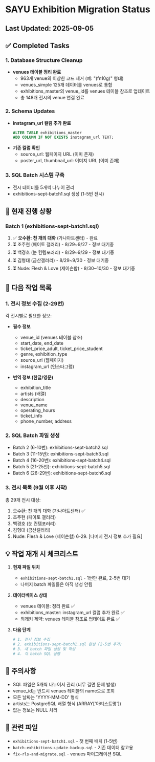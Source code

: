 # SAYU Exhibition Migration Status
## Last Updated: 2025-09-05

## ✅ Completed Tasks

### 1. Database Structure Cleanup
- **venues 테이블 정리 완료**
  - 963개 venue의 이상한 코드 제거 (예: "(fn10g)" 형태)
  - venues_simple 125개 데이터를 venues로 통합
  - exhibitions_master의 venue_id를 venues 테이블 참조로 업데이트
  - 총 148개 전시의 venue 연결 완료

### 2. Schema Updates
- **instagram_url 컬럼 추가 완료**
  ```sql
  ALTER TABLE exhibitions_master 
  ADD COLUMN IF NOT EXISTS instagram_url TEXT;
  ```
- **기존 컬럼 확인**
  - source_url: 웹페이지 URL (이미 존재)
  - poster_url, thumbnail_url: 이미지 URL (이미 존재)

### 3. SQL Batch 시스템 구축
- 전시 데이터를 5개씩 나누어 관리
- exhibitions-sept-batch1.sql 생성 (1-5번 전시)

## 📝 현재 진행 상황

### Batch 1 (exhibitions-sept-batch1.sql)
1. ✅ **오수환: 천 개의 대화** (가나아트센터) - 완료
2. ⏳ 조주현 (페이토 갤러리) - 8/29~9/27 - 정보 대기중
3. ⏳ 백경호 (눈 컨템포러리) - 8/29~9/29 - 정보 대기중  
4. ⏳ 김형대 (금산갤러리) - 8/29~9/30 - 정보 대기중
5. ⏳ Nude: Flesh & Love (제이슨함) - 8/30~10/30 - 정보 대기중

## 🔄 다음 작업 목록

### 1. 전시 정보 수집 (2-29번)
각 전시별로 필요한 정보:
- **필수 정보**
  - venue_id (venues 테이블 참조)
  - start_date, end_date
  - ticket_price_adult, ticket_price_student
  - genre, exhibition_type
  - source_url (웹페이지)
  - instagram_url (인스타그램)

- **번역 정보 (한글/영문)**
  - exhibition_title
  - artists (배열)
  - description
  - venue_name
  - operating_hours
  - ticket_info
  - phone_number, address

### 2. SQL Batch 파일 생성
- Batch 2 (6-10번): exhibitions-sept-batch2.sql
- Batch 3 (11-15번): exhibitions-sept-batch3.sql
- Batch 4 (16-20번): exhibitions-sept-batch4.sql
- Batch 5 (21-25번): exhibitions-sept-batch5.sql
- Batch 6 (26-29번): exhibitions-sept-batch6.sql

### 3. 전시 목록 (9월 이후 시작)
총 29개 전시 대상:
1. 오수환: 천 개의 대화 (가나아트센터) ✅
2. 조주현 (페이토 갤러리)
3. 백경호 (눈 컨템포러리)
4. 김형대 (금산갤러리)
5. Nude: Flesh & Love (제이슨함)
6-29. [나머지 전시 정보 추가 필요]

## 💡 작업 재개 시 체크리스트

1. **현재 파일 위치**
   - `exhibitions-sept-batch1.sql` - 1번만 완료, 2-5번 대기
   - 나머지 batch 파일들은 아직 생성 안됨

2. **데이터베이스 상태**
   - venues 테이블: 정리 완료 ✅
   - exhibitions_master: instagram_url 컬럼 추가 완료 ✅
   - 외래키 제약: venues 테이블 참조로 업데이트 완료 ✅

3. **다음 단계**
   ```bash
   # 1. 전시 정보 수집
   # 2. exhibitions-sept-batch1.sql 완성 (2-5번 추가)
   # 3. 새 batch 파일 생성 및 작성
   # 4. 각 batch SQL 실행
   ```

## 📌 주의사항

- SQL 파일은 5개씩 나누어서 관리 (너무 길면 문제 발생)
- venue_id는 반드시 venues 테이블의 name으로 조회
- 모든 날짜는 'YYYY-MM-DD' 형식
- artists는 PostgreSQL 배열 형식 (ARRAY['아티스트명'])
- 없는 정보는 NULL 처리

## 🔗 관련 파일

- `exhibitions-sept-batch1.sql` - 첫 번째 배치 (1-5번)
- `batch-exhibitions-update-backup.sql` - 기존 데이터 참고용
- `fix-rls-and-migrate.sql` - venues 마이그레이션 SQL